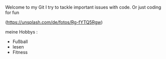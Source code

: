 Welcome to my Git
I try to tackle important issues with code. Or just coding for fun

(https://unsplash.com/de/fotos/Rg-fYTQ5Rgw)

meine Hobbys :
- Fußball
- lesen
- Fitness
